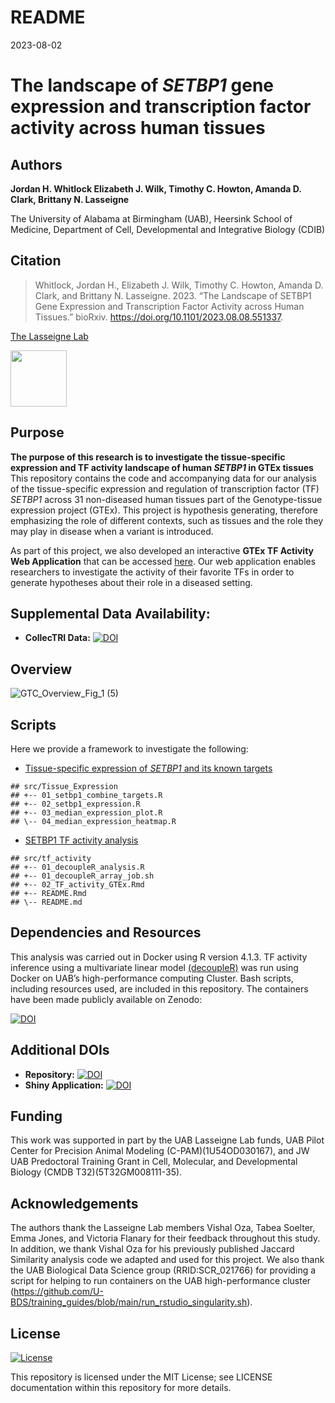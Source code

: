 README
================
2023-08-02

# The landscape of *SETBP1* gene expression and transcription factor activity across human tissues

## Authors

**Jordan H. Whitlock Elizabeth J. Wilk, Timothy C. Howton, Amanda D.
Clark, Brittany N. Lasseigne**

The University of Alabama at Birmingham (UAB), Heersink School of
Medicine, Department of Cell, Developmental and Integrative Biology
(CDIB)

## Citation
> Whitlock, Jordan H., Elizabeth J. Wilk, Timothy C. Howton, Amanda D. Clark, and Brittany N. Lasseigne. 2023. “The Landscape of SETBP1 Gene Expression and Transcription Factor Activity across Human Tissues.” bioRxiv. https://doi.org/10.1101/2023.08.08.551337.

[The Lasseigne Lab](https://www.lasseigne.org/)

<img src="https://www.lasseigne.org/img/main/lablogo.png" width="90" height="90">

## Purpose

**The purpose of this research is to investigate the tissue-specific
expression and TF activity landscape of human *SETBP1* in GTEx tissues**
This repository contains the code and accompanying data for our analysis
of the tissue-specific expression and regulation of transcription factor
(TF) *SETBP1* across 31 non-diseased human tissues part of the
Genotype-tissue expression project (GTEx). This project is hypothesis
generating, therefore emphasizing the role of different contexts, such
as tissues and the role they may play in disease when a variant is
introduced.

As part of this project, we also developed an interactive **GTEx TF Activity Web Application** that can be accessed [here](https://lasseignelab.shinyapps.io/gtex_tf_activity/). Our web application enables researchers to investigate the activity of their favorite TFs in order to generate hypotheses about their role in a diseased setting. 

## Supplemental Data Availability:

- **CollecTRI Data:** [![DOI](https://zenodo.org/badge/DOI/10.5281/zenodo.8222799.svg)](https://doi.org/10.5281/zenodo.8222799)

## Overview
![GTC_Overview_Fig_1 (5)](https://github.com/lasseignelab/230323_JW_DiseaseNetworks/assets/62023125/4110d641-b2b9-4965-a781-af166bc133b4)

## Scripts

Here we provide a framework to investigate the following:

-   [Tissue-specific expression of *SETBP1* and its known
    targets](https://github.com/lasseignelab/230323_JW_DiseaseNetworks/tree/main/src/Tissue_Expression)

<!-- -->

    ## src/Tissue_Expression
    ## +-- 01_setbp1_combine_targets.R
    ## +-- 02_setbp1_expression.R
    ## +-- 03_median_expression_plot.R
    ## \-- 04_median_expression_heatmap.R

-   [SETBP1 TF activity
    analysis](https://github.com/lasseignelab/230323_JW_DiseaseNetworks/tree/main/src/tf_activity)

<!-- -->

    ## src/tf_activity
    ## +-- 01_decoupleR_analysis.R
    ## +-- 01_decoupleR_array_job.sh
    ## +-- 02_TF_activity_GTEx.Rmd
    ## +-- README.Rmd
    ## \-- README.md

## Dependencies and Resources

This analysis was carried out in Docker using R version 4.1.3. TF
activity inference using a multivariate linear model [(decoupleR)](https://saezlab.github.io/decoupleR/) was run using Docker on UAB’s high-performance computing Cluster.
Bash scripts, including resources used, are included in this repository.
The containers have been made publicly available on Zenodo:

[![DOI](https://zenodo.org/badge/DOI/10.5281/zenodo.8428932.svg)](https://doi.org/10.5281/zenodo.8428932)

## Additional DOIs
- **Repository:** [![DOI](https://zenodo.org/badge/DOI/10.5281/zenodo.8225613.svg)](https://doi.org/10.5281/zenodo.8225613)
- **Shiny Application:** [![DOI](https://zenodo.org/badge/DOI/10.5281/zenodo.8225317.svg)](https://doi.org/10.5281/zenodo.8225317)

## Funding
This work was supported in part by the UAB Lasseigne Lab funds, UAB Pilot Center for Precision Animal Modeling (C-PAM)(1U54OD030167), and JW UAB Predoctoral Training Grant in Cell, Molecular, and Developmental Biology (CMDB T32)(5T32GM008111-35).

## Acknowledgements
The authors thank the Lasseigne Lab members Vishal Oza, Tabea Soelter, Emma Jones, and Victoria Flanary for their feedback throughout this study. In addition, we thank Vishal Oza for his previously published Jaccard Similarity analysis code we adapted and used for this project. We also thank the UAB Biological Data Science group (RRID:SCR_021766) for providing a script for helping to run containers on the UAB high-performance cluster (https://github.com/U-BDS/training_guides/blob/main/run_rstudio_singularity.sh).

## License

[![License](https://img.shields.io/badge/LICENSE-MIT_License-yellow)](https://github.com/lasseignelab/230323_JW_DiseaseNetworks/blob/main/LICENSE)

This repository is licensed under the MIT License; see LICENSE
documentation within this repository for more details.

